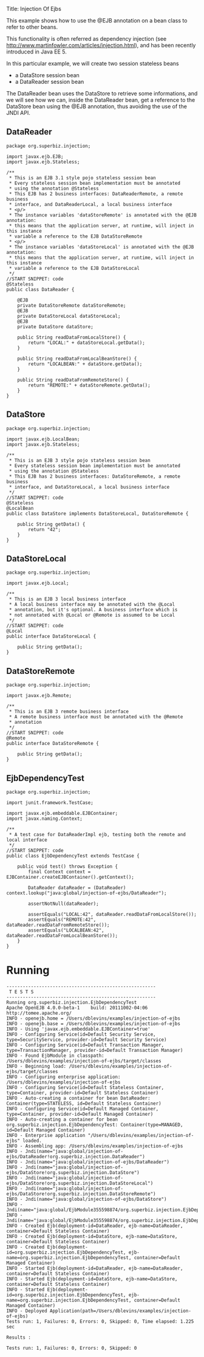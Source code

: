 Title: Injection Of Ejbs

This example shows how to use the @EJB annotation on a bean class to refer to other beans.

This functionality is often referred as dependency injection (see
http://www.martinfowler.com/articles/injection.html), and has been recently introduced in
Java EE 5.

In this particular example, we will create two session stateless beans

  * a DataStore session bean
  * a DataReader session bean

The DataReader bean uses the DataStore to retrieve some informations, and
we will see how we can, inside the DataReader bean, get a reference to the
DataStore bean using the @EJB annotation, thus avoiding the use of the
JNDI API.

## DataReader

    package org.superbiz.injection;
    
    import javax.ejb.EJB;
    import javax.ejb.Stateless;
    
    /**
     * This is an EJB 3.1 style pojo stateless session bean
     * Every stateless session bean implementation must be annotated
     * using the annotation @Stateless
     * This EJB has 2 business interfaces: DataReaderRemote, a remote business
     * interface, and DataReaderLocal, a local business interface
     * <p/>
     * The instance variables 'dataStoreRemote' is annotated with the @EJB annotation:
     * this means that the application server, at runtime, will inject in this instance
     * variable a reference to the EJB DataStoreRemote
     * <p/>
     * The instance variables 'dataStoreLocal' is annotated with the @EJB annotation:
     * this means that the application server, at runtime, will inject in this instance
     * variable a reference to the EJB DataStoreLocal
     */
    //START SNIPPET: code
    @Stateless
    public class DataReader {
    
        @EJB
        private DataStoreRemote dataStoreRemote;
        @EJB
        private DataStoreLocal dataStoreLocal;
        @EJB
        private DataStore dataStore;
    
        public String readDataFromLocalStore() {
            return "LOCAL:" + dataStoreLocal.getData();
        }
    
        public String readDataFromLocalBeanStore() {
            return "LOCALBEAN:" + dataStore.getData();
        }
    
        public String readDataFromRemoteStore() {
            return "REMOTE:" + dataStoreRemote.getData();
        }
    }

## DataStore

    package org.superbiz.injection;
    
    import javax.ejb.LocalBean;
    import javax.ejb.Stateless;
    
    /**
     * This is an EJB 3 style pojo stateless session bean
     * Every stateless session bean implementation must be annotated
     * using the annotation @Stateless
     * This EJB has 2 business interfaces: DataStoreRemote, a remote business
     * interface, and DataStoreLocal, a local business interface
     */
    //START SNIPPET: code
    @Stateless
    @LocalBean
    public class DataStore implements DataStoreLocal, DataStoreRemote {
    
        public String getData() {
            return "42";
        }
    }

## DataStoreLocal

    package org.superbiz.injection;
    
    import javax.ejb.Local;
    
    /**
     * This is an EJB 3 local business interface
     * A local business interface may be annotated with the @Local
     * annotation, but it's optional. A business interface which is
     * not annotated with @Local or @Remote is assumed to be Local
     */
    //START SNIPPET: code
    @Local
    public interface DataStoreLocal {
    
        public String getData();
    }

## DataStoreRemote

    package org.superbiz.injection;
    
    import javax.ejb.Remote;
    
    /**
     * This is an EJB 3 remote business interface
     * A remote business interface must be annotated with the @Remote
     * annotation
     */
    //START SNIPPET: code
    @Remote
    public interface DataStoreRemote {
    
        public String getData();
    }

## EjbDependencyTest

    package org.superbiz.injection;
    
    import junit.framework.TestCase;
    
    import javax.ejb.embeddable.EJBContainer;
    import javax.naming.Context;
    
    /**
     * A test case for DataReaderImpl ejb, testing both the remote and local interface
     */
    //START SNIPPET: code
    public class EjbDependencyTest extends TestCase {
    
        public void test() throws Exception {
            final Context context = EJBContainer.createEJBContainer().getContext();
    
            DataReader dataReader = (DataReader) context.lookup("java:global/injection-of-ejbs/DataReader");
    
            assertNotNull(dataReader);
    
            assertEquals("LOCAL:42", dataReader.readDataFromLocalStore());
            assertEquals("REMOTE:42", dataReader.readDataFromRemoteStore());
            assertEquals("LOCALBEAN:42", dataReader.readDataFromLocalBeanStore());
        }
    }

# Running

    
    -------------------------------------------------------
     T E S T S
    -------------------------------------------------------
    Running org.superbiz.injection.EjbDependencyTest
    Apache OpenEJB 4.0.0-beta-1    build: 20111002-04:06
    http://tomee.apache.org/
    INFO - openejb.home = /Users/dblevins/examples/injection-of-ejbs
    INFO - openejb.base = /Users/dblevins/examples/injection-of-ejbs
    INFO - Using 'javax.ejb.embeddable.EJBContainer=true'
    INFO - Configuring Service(id=Default Security Service, type=SecurityService, provider-id=Default Security Service)
    INFO - Configuring Service(id=Default Transaction Manager, type=TransactionManager, provider-id=Default Transaction Manager)
    INFO - Found EjbModule in classpath: /Users/dblevins/examples/injection-of-ejbs/target/classes
    INFO - Beginning load: /Users/dblevins/examples/injection-of-ejbs/target/classes
    INFO - Configuring enterprise application: /Users/dblevins/examples/injection-of-ejbs
    INFO - Configuring Service(id=Default Stateless Container, type=Container, provider-id=Default Stateless Container)
    INFO - Auto-creating a container for bean DataReader: Container(type=STATELESS, id=Default Stateless Container)
    INFO - Configuring Service(id=Default Managed Container, type=Container, provider-id=Default Managed Container)
    INFO - Auto-creating a container for bean org.superbiz.injection.EjbDependencyTest: Container(type=MANAGED, id=Default Managed Container)
    INFO - Enterprise application "/Users/dblevins/examples/injection-of-ejbs" loaded.
    INFO - Assembling app: /Users/dblevins/examples/injection-of-ejbs
    INFO - Jndi(name="java:global/injection-of-ejbs/DataReader!org.superbiz.injection.DataReader")
    INFO - Jndi(name="java:global/injection-of-ejbs/DataReader")
    INFO - Jndi(name="java:global/injection-of-ejbs/DataStore!org.superbiz.injection.DataStore")
    INFO - Jndi(name="java:global/injection-of-ejbs/DataStore!org.superbiz.injection.DataStoreLocal")
    INFO - Jndi(name="java:global/injection-of-ejbs/DataStore!org.superbiz.injection.DataStoreRemote")
    INFO - Jndi(name="java:global/injection-of-ejbs/DataStore")
    INFO - Jndi(name="java:global/EjbModule355598874/org.superbiz.injection.EjbDependencyTest!org.superbiz.injection.EjbDependencyTest")
    INFO - Jndi(name="java:global/EjbModule355598874/org.superbiz.injection.EjbDependencyTest")
    INFO - Created Ejb(deployment-id=DataReader, ejb-name=DataReader, container=Default Stateless Container)
    INFO - Created Ejb(deployment-id=DataStore, ejb-name=DataStore, container=Default Stateless Container)
    INFO - Created Ejb(deployment-id=org.superbiz.injection.EjbDependencyTest, ejb-name=org.superbiz.injection.EjbDependencyTest, container=Default Managed Container)
    INFO - Started Ejb(deployment-id=DataReader, ejb-name=DataReader, container=Default Stateless Container)
    INFO - Started Ejb(deployment-id=DataStore, ejb-name=DataStore, container=Default Stateless Container)
    INFO - Started Ejb(deployment-id=org.superbiz.injection.EjbDependencyTest, ejb-name=org.superbiz.injection.EjbDependencyTest, container=Default Managed Container)
    INFO - Deployed Application(path=/Users/dblevins/examples/injection-of-ejbs)
    Tests run: 1, Failures: 0, Errors: 0, Skipped: 0, Time elapsed: 1.225 sec
    
    Results :
    
    Tests run: 1, Failures: 0, Errors: 0, Skipped: 0
    
